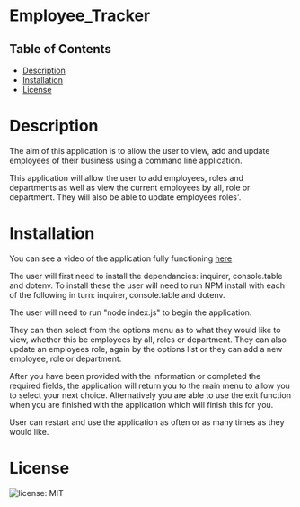 # Employee_Tracker

## Table of Contents

* [Description](#Description)
* [Installation](#Installation)
* [License](#License)



# Description
The aim of this application is to allow the user to view, add and update employees of their business using a command line application.

This application will allow the user to add  employees, roles and departments as well as view the current employees by all, role or department. They will also be able to update employees roles'.

# Installation 

You can see a video of the application fully functioning [here](https://drive.google.com/file/d/1KLHfVZByvZRSkEzE7DCSZF3hh18fItdc/view)

The user will first need to install the dependancies: inquirer, console.table and dotenv. 
To install these the user will need to run NPM install with each of the following in turn: inquirer, console.table and dotenv.

The user will need to run "node index.js" to begin the application.

They can then select from the options menu as to what they would like to view, whether this be employees by all, roles or department.
They can also update an employees role, again by the options list or they can add a new employee, role or department.

After you have been provided with the information or completed the required fields, the application will return you to the main menu to allow you to select your next choice. Alternatively you are able to use the exit function when you are finished with the application which will finish this for you. 

User can restart and use the application as often or as many times as they would like.






# License
![license: MIT](https://img.shields.io/badge/License-MIT-blue.svg)